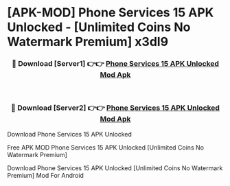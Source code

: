 # [APK-MOD] Phone Services 15 APK Unlocked - [Unlimited Coins No Watermark Premium] x3dl9



<div align="center">
<h3>🔴 Download [Server1] 👉👉 <a href="https://momento.my/?title=Phone_Services_15_APK_Unlocked">Phone Services 15 APK Unlocked Mod Apk</a></h3><br>

<h3>🔴 Download [Server2] 👉👉 <a href="https://momento.my/?title=Phone_Services_15_APK_Unlocked">Phone Services 15 APK Unlocked Mod Apk</a></h3>
</div>



Download Phone Services 15 APK Unlocked 

Free APK MOD Phone Services 15 APK Unlocked [Unlimited Coins No Watermark Premium]

Download Phone Services 15 APK Unlocked [Unlimited Coins No Watermark Premium] Mod For Android

